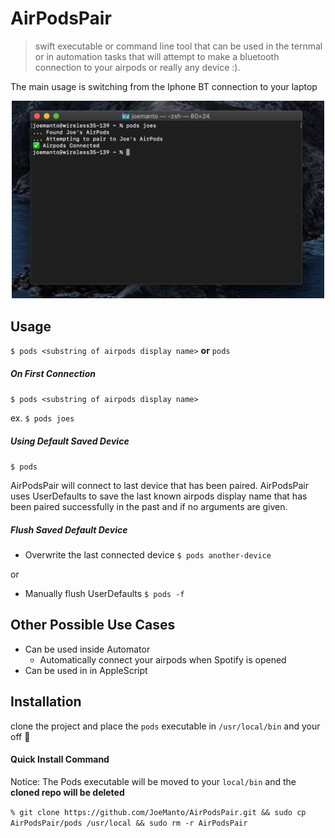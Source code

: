 # AirPodsPair
> swift executable or command line tool that can be used in the ternmal or in automation tasks that will attempt to make a bluetooth connection to your airpods or really any device :).

The main usage is switching from the Iphone BT connection to your laptop
<p align="center">
<img width = "500" src = "https://raw.githubusercontent.com/joemanto/AirPodsPair/master/res/screenshot.png"/>
</div>

## Usage
``$ pods <substring of airpods display name>`` **or** `pods`
##### On First Connection
`$ pods <substring of airpods display name>`

ex. `$ pods joes`
##### Using Default Saved Device
`$ pods`

AirPodsPair will connect to last device that has been paired. AirPodsPair uses UserDefaults to save the last known airpods display name that has been paired successfully in the past and if no arguments are given.

##### Flush Saved Default Device

* Overwrite the last connected device
`$ pods another-device`

or
* Manually flush UserDefaults
`$ pods -f`

## Other Possible Use Cases
* Can be used inside Automator
    * Automatically connect your airpods when Spotify is opened 
* Can be used in in AppleScript

## Installation 

clone the project and place the `pods` executable in `/usr/local/bin` and your off 🚀

#### Quick Install Command
Notice: The Pods executable will be moved to your `local/bin` and the **cloned repo will be deleted** 

`% git clone https://github.com/JoeManto/AirPodsPair.git && sudo cp AirPodsPair/pods /usr/local && sudo rm -r AirPodsPair`


